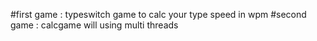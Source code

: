 #first game : typeswitch game to calc your type speed in wpm
#second game : calcgame will using multi threads